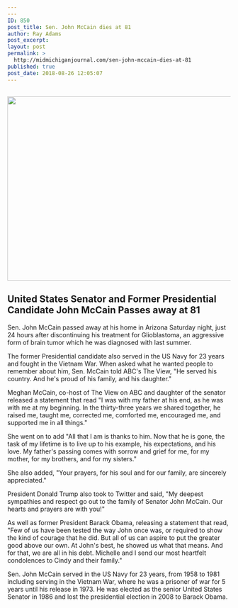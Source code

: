 ```yaml
---
---
ID: 850
post_title: Sen. John McCain dies at 81
author: Ray Adams
post_excerpt:
layout: post
permalink: >
  http://midmichiganjournal.com/sen-john-mccain-dies-at-81
published: true
post_date: 2018-08-26 12:05:07
---
```

<h2 style="text-align: center;"><img title="" src="http://midmichiganjournal.com/wp-content/uploads/2018/08/null-1.jpeg" alt="" width="624" height="416" /></h2>
<h2>United States Senator and Former Presidential Candidate John McCain Passes away at 81</h2>
Sen. John McCain passed away at his home in Arizona Saturday night, just 24 hours after discontinuing his treatment for Glioblastoma, an aggressive form of brain tumor which he was diagnosed with last summer.

The former Presidential candidate also served in the US Navy for 23 years and fought in the Vietnam War. When asked what he wanted people to remember about him, Sen. McCain told ABC's The View, "He served his country. And he's proud of his family, and his daughter."

Meghan McCain, co-host of The View on ABC and daughter of the senator released a statement that read "I was with my father at his end, as he was with me at my beginning. In the thirty-three years we shared together, he raised me, taught me, corrected me, comforted me, encouraged me, and supported me in all things."

She went on to add "All that I am is thanks to him. Now that he is gone, the task of my lifetime is to live up to his example, his expectations, and his love. My father's passing comes with sorrow and grief for me, for my mother, for my brothers, and for my sisters."

She also added, "Your prayers, for his soul and for our family, are sincerely appreciated."

President Donald Trump also took to Twitter and said, "My deepest sympathies and respect go out to the family of Senator John McCain. Our hearts and prayers are with you!"

As well as former President Barack Obama, releasing a statement that read, "Few of us have been tested the way John once was, or required to show the kind of courage that he did. But all of us can aspire to put the greater good above our own. At John's best, he showed us what that means. And for that, we are all in his debt. Michelle and I send our most heartfelt condolences to Cindy and their family."

Sen. John McCain served in the US Navy for 23 years, from 1958 to 1981 including serving in the Vietnam War, where he was a prisoner of war for 5 years until his release in 1973. He was elected as the senior United States Senator in 1986 and lost the presidential election in 2008 to Barack Obama.